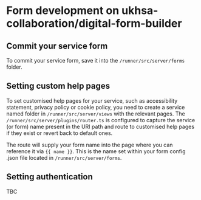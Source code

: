 # Form development on ukhsa-collaboration/digital-form-builder

## Commit your service form

To commit your service form, save it into the `/runner/src/server/forms` folder.

## Setting custom help pages

To set customised help pages for your service, such as accessibility statement, privacy policy or cookie policy, you need to create a service named folder in `/runner/src/server/views` with the relevant pages.
The `/runner/src/server/plugins/router.ts` is configured to capture the service (or form) name present in the URI path and route to customised help pages if they exist or revert back to default ones.

The route will supply your form name into the page where you can reference it via `{{ name }}`. This is the name set within your form config .json file located in `/runner/src/server/forms`.

## Setting authentication

TBC
